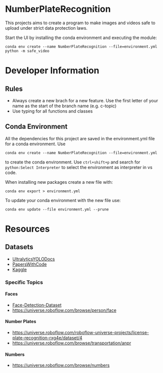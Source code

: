 # NumberPlateRecognition

This projects aims to create a program to make images and videos safe to upload under strict data protection laws.

Start the UI by installing the conda environment and executing the module:
```
conda env create --name NumberPlateRecognition --file=environment.yml
python -m safe_video
```
# Developer Information

## Rules

- Always create a new brach for a new feature. Use the first letter of your name as the start of the branch name (e.g. c-topic)
- Use typing for all functions and classes

## Conda Environment

All the dependencies for this project are saved in the environment.yml file for a conda environment. Use
```
conda env create --name NumberPlateRecognition --file=environment.yml
```
to create the conda environment. Use `ctrl+shift+p` and search for `python:Select Interpreter` to select the environment as interpreter in vs code.

When installing new packages create a new file with:
```
conda env export > environment.yml
```
To update your conda environment with the new file use:
```
conda env update --file environment.yml --prune
```

# Resources

## Datasets
- [UltralyticsYOLODocs](https://docs.ultralytics.com/datasets/detect/#usage)
- [PapersWithCode](https://paperswithcode.com/datasets?task=object-detection&mod=images&page=1)
- [Kaggle](https://www.kaggle.com/datasets?tags=13207-Computer+Vision)

### Specific Topics
#### Faces
- [Face-Detection-Dataset](https://www.kaggle.com/datasets/fareselmenshawii/face-detection-dataset)
- <https://universe.roboflow.com/browse/person/face>

#### Number Plates
- <https://universe.roboflow.com/roboflow-universe-projects/license-plate-recognition-rxg4e/dataset/4>
- <https://universe.roboflow.com/browse/transportation/anpr>

#### Numbers
- <https://universe.roboflow.com/browse/numbers>
